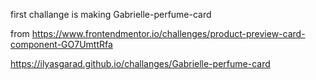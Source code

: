first challange is making Gabrielle-perfume-card

from https://www.frontendmentor.io/challenges/product-preview-card-component-GO7UmttRfa

https://ilyasgarad.github.io/challanges/Gabrielle-perfume-card
